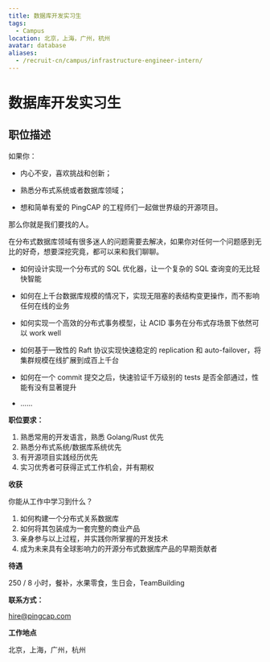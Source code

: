 ```yaml
---
title: 数据库开发实习生
tags:
  - Campus
location: 北京，上海，广州，杭州
avatar: database
aliases:
  - /recruit-cn/campus/infrastructure-engineer-intern/
---
```


# 数据库开发实习生

## 职位描述

如果你：

- 内心不安，喜欢挑战和创新；

- 熟悉分布式系统或者数据库领域；

- 想和简单有爱的 PingCAP 的工程师们一起做世界级的开源项目。

那么你就是我们要找的人。

在分布式数据库领域有很多迷人的问题需要去解决，如果你对任何一个问题感到无比的好奇，想要深挖究竟，都可以来和我们聊聊。

- 如何设计实现一个分布式的 SQL 优化器，让一个复杂的 SQL 查询变的无比轻快智能

- 如何在上千台数据库规模的情况下，实现无阻塞的表结构变更操作，而不影响任何在线的业务

- 如何实现一个高效的分布式事务模型，让 ACID 事务在分布式存场景下依然可以 work well

- 如何基于一致性的 Raft 协议实现快速稳定的 replication 和 auto-failover，将集群规模在线扩展到成百上千台

- 如何在一个 commit 提交之后，快速验证千万级别的 tests 是否全部通过，性能有没有显著提升

- ......

**职位要求：**

1. 熟悉常用的开发语言，熟悉 Golang/Rust 优先
2. 熟悉分布式系统/数据库系统优先
3. 有开源项目实践经历优先
4. 实习优秀者可获得正式工作机会，并有期权

**收获**

你能从工作中学习到什么？

1. 如何构建一个分布式关系数据库
2. 如何将其包装成为一套完整的商业产品
3. 亲身参与以上过程，并实践你所掌握的开发技术
4. 成为未来具有全球影响力的开源分布式数据库产品的早期贡献者

**待遇**

250 / 8 小时，餐补，水果零食，生日会，TeamBuilding

**联系方式：**

hire@pingcap.com

**工作地点**

北京，上海，广州，杭州
